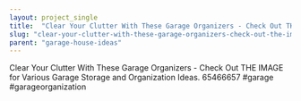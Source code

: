 ```yaml
---
layout: project_single
title:  "Clear Your Clutter With These Garage Organizers - Check Out THE IMAGE for Various Garage Storage and Organization Ideas. 65466657 #garage #garageorganization"
slug: "clear-your-clutter-with-these-garage-organizers-check-out-the-image-for-various-garage"
parent: "garage-house-ideas"
---
```

Clear Your Clutter With These Garage Organizers - Check Out THE IMAGE for Various Garage Storage and Organization Ideas. 65466657 #garage #garageorganization